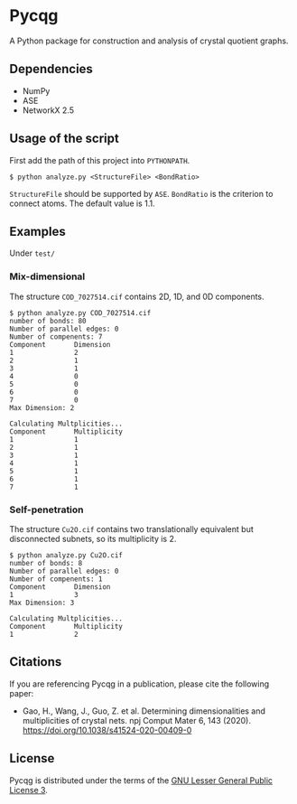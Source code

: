 # Pycqg

A Python package for construction and analysis of crystal quotient graphs.

## Dependencies
- NumPy
- ASE
- NetworkX 2.5

## Usage of the script
First add the path of this project into `PYTHONPATH`.
``` shell
$ python analyze.py <StructureFile> <BondRatio>
```

`StructureFile` should be supported by `ASE`. `BondRatio` is the criterion to connect atoms. The default value is 1.1.

## Examples
Under `test/`
### Mix-dimensional
The structure `COD_7027514.cif` contains 2D, 1D, and 0D components.
``` shell
$ python analyze.py COD_7027514.cif
number of bonds: 80
Number of parallel edges: 0
Number of compenents: 7
Component       Dimension
1               2
2               1
3               1
4               0
5               0
6               0
7               0
Max Dimension: 2

Calculating Multplicities...
Component       Multiplicity
1               1
2               1
3               1
4               1
5               1
6               1
7               1
```

### Self-penetration
The structure `Cu2O.cif` contains two translationally equivalent but disconnected subnets, so its multiplicity is 2.

``` shell
$ python analyze.py Cu2O.cif
number of bonds: 8
Number of parallel edges: 0
Number of compenents: 1
Component       Dimension
1               3
Max Dimension: 3

Calculating Multplicities...
Component       Multiplicity
1               2
```


## Citations
If you are referencing Pycqg in a publication, please cite the following paper:
- Gao, H., Wang, J., Guo, Z. et al. Determining dimensionalities and multiplicities of crystal nets. npj Comput Mater 6, 143 (2020). https://doi.org/10.1038/s41524-020-00409-0


## License
Pycqg is distributed under the terms of the [GNU Lesser General Public License 3](LICENSE).

